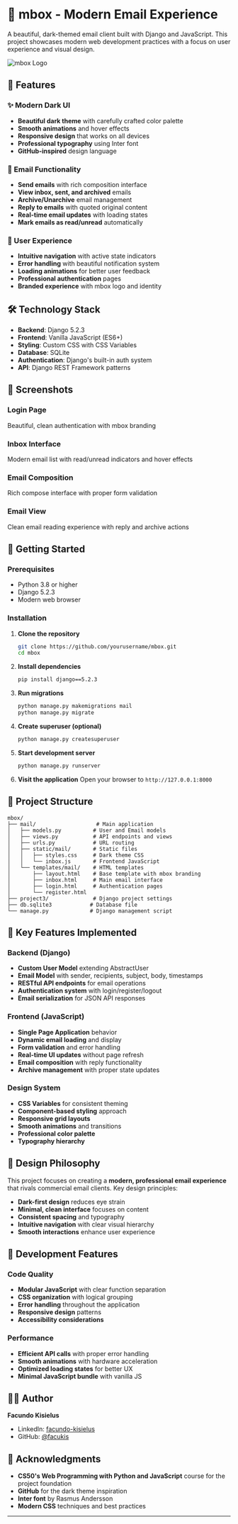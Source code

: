 # 📮 mbox - Modern Email Experience

A beautiful, dark-themed email client built with Django and JavaScript. This project showcases modern web development practices with a focus on user experience and visual design.

![mbox Logo](https://img.shields.io/badge/mbox-Modern%20Email-blue?style=for-the-badge&logo=mail&logoColor=white)

## 🌟 Features

### ✨ Modern Dark UI
- **Beautiful dark theme** with carefully crafted color palette
- **Smooth animations** and hover effects
- **Responsive design** that works on all devices
- **Professional typography** using Inter font
- **GitHub-inspired** design language

### 📧 Email Functionality
- **Send emails** with rich composition interface
- **View inbox, sent, and archived** emails
- **Archive/Unarchive** email management
- **Reply to emails** with quoted original content
- **Real-time email updates** with loading states
- **Mark emails as read/unread** automatically

### 🎨 User Experience
- **Intuitive navigation** with active state indicators
- **Error handling** with beautiful notification system
- **Loading animations** for better user feedback
- **Professional authentication** pages
- **Branded experience** with mbox logo and identity

## 🛠️ Technology Stack

- **Backend**: Django 5.2.3
- **Frontend**: Vanilla JavaScript (ES6+)
- **Styling**: Custom CSS with CSS Variables
- **Database**: SQLite
- **Authentication**: Django's built-in auth system
- **API**: Django REST Framework patterns

## 📱 Screenshots

### Login Page
Beautiful, clean authentication with mbox branding

### Inbox Interface  
Modern email list with read/unread indicators and hover effects

### Email Composition
Rich compose interface with proper form validation

### Email View
Clean email reading experience with reply and archive actions

## 🚀 Getting Started

### Prerequisites
- Python 3.8 or higher
- Django 5.2.3
- Modern web browser

### Installation

1. **Clone the repository**
   ```bash
   git clone https://github.com/yourusername/mbox.git
   cd mbox
   ```

2. **Install dependencies**
   ```bash
   pip install django==5.2.3
   ```

3. **Run migrations**
   ```bash
   python manage.py makemigrations mail
   python manage.py migrate
   ```

4. **Create superuser (optional)**
   ```bash
   python manage.py createsuperuser
   ```

5. **Start development server**
   ```bash
   python manage.py runserver
   ```

6. **Visit the application**
   Open your browser to `http://127.0.0.1:8000`

## 📁 Project Structure

```
mbox/
├── mail/                   # Main application
│   ├── models.py          # User and Email models
│   ├── views.py           # API endpoints and views
│   ├── urls.py            # URL routing
│   ├── static/mail/       # Static files
│   │   ├── styles.css     # Dark theme CSS
│   │   └── inbox.js       # Frontend JavaScript
│   └── templates/mail/    # HTML templates
│       ├── layout.html    # Base template with mbox branding
│       ├── inbox.html     # Main email interface
│       ├── login.html     # Authentication pages
│       └── register.html
├── project3/              # Django project settings
├── db.sqlite3            # Database file
└── manage.py             # Django management script
```

## 🎯 Key Features Implemented

### Backend (Django)
- **Custom User Model** extending AbstractUser
- **Email Model** with sender, recipients, subject, body, timestamps
- **RESTful API endpoints** for email operations
- **Authentication system** with login/register/logout
- **Email serialization** for JSON API responses

### Frontend (JavaScript)
- **Single Page Application** behavior
- **Dynamic email loading** and display
- **Form validation** and error handling
- **Real-time UI updates** without page refresh
- **Email composition** with reply functionality
- **Archive management** with proper state updates

### Design System
- **CSS Variables** for consistent theming
- **Component-based styling** approach
- **Responsive grid layouts**
- **Smooth animations** and transitions
- **Professional color palette**
- **Typography hierarchy**

## 🎨 Design Philosophy

This project focuses on creating a **modern, professional email experience** that rivals commercial email clients. Key design principles:

- **Dark-first design** reduces eye strain
- **Minimal, clean interface** focuses on content
- **Consistent spacing** and typography
- **Intuitive navigation** with clear visual hierarchy
- **Smooth interactions** enhance user experience

## 🔧 Development Features

### Code Quality
- **Modular JavaScript** with clear function separation
- **CSS organization** with logical grouping
- **Error handling** throughout the application
- **Responsive design** patterns
- **Accessibility considerations**

### Performance
- **Efficient API calls** with proper error handling
- **Smooth animations** with hardware acceleration
- **Optimized loading states** for better UX
- **Minimal JavaScript bundle** with vanilla JS


## 👨‍💻 Author

**Facundo Kisielus**
- LinkedIn: [facundo-kisielus](https://www.linkedin.com/in/facundo-kisielus-39819a228/)
- GitHub: [@facukis](https://github.com/facukis)

## 🙏 Acknowledgments

- **CS50's Web Programming with Python and JavaScript** course for the project foundation
- **GitHub** for the dark theme inspiration
- **Inter font** by Rasmus Andersson
- **Modern CSS** techniques and best practices

---
